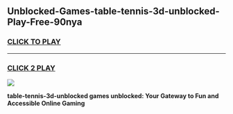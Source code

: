 
## Unblocked-Games-table-tennis-3d-unblocked-Play-Free-90nya
<h3>
<a href="https://premium76.site?title=table-tennis-3d-unblocked&ref=19M">CLICK TO PLAY</a></h3>
<hr>

<h3>
<a href="https://premium76.site?title=table-tennis-3d-unblocked&ref=19M">CLICK 2 PLAY</a>
  
</h3>

<a href="https://premium76.site?title=table-tennis-3d-unblocked&ref=19M"><img src="https://clearcache.store/games.png"></a>


**table-tennis-3d-unblocked games unblocked: Your Gateway to Fun and Accessible Online Gaming**
